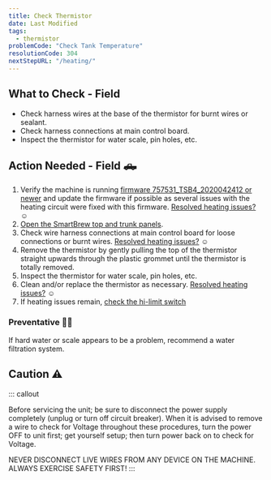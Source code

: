 ```yaml
---
title: Check Thermistor 
date: Last Modified 
tags:
  - thermistor
problemCode: "Check Tank Temperature"
resolutionCode: 304
nextStepURL: "/heating/"
---
```

## What to Check - Field

- Check harness wires at the base of the thermistor for burnt wires or sealant.
- Check harness connections at main control board.
- Inspect the thermistor for water scale, pin holes, etc.

## <a name="action-needed"></a>Action Needed - Field 🛻

1. Verify the machine is running [firmware 757531_TSB4_2020042412 or newer](/smartbrew/kb/outdated-firmware/) and update the firmware if possible as several issues with the heating circuit were fixed with this firmware. [Resolved heating issues?](/resolution/305/) ☺️
2. [Open the SmartBrew top and trunk panels](/smartbrew/kb/open-smartbrew/).
3. Check wire harness connections at main control board for loose connections or burnt wires. [Resolved heating issues?](/resolution/309/) ☺️
4.  Remove the thermistor by gently pulling the top of the thermistor straight upwards through the plastic grommet until the thermistor is totally removed.
5. Inspect the thermistor for water scale, pin holes, etc.
6. Clean and/or replace the thermistor as necessary. [Resolved heating issues?](/resolution/304/) ☺️
7. If heating issues remain, [check the hi-limit switch](/smartbrew/kb/check-hi-limit/)

### Preventative 👨‍⚕️

If hard water or scale appears to be a problem, recommend a water filtration system.

##  Caution ⚠️

::: callout

Before servicing the unit; be sure to disconnect the power supply completely (unplug or turn off circuit breaker). When it is advised to remove a wire to check for Voltage throughout these procedures, turn the power OFF to unit first; get yourself setup; then turn power back on to check for Voltage.

NEVER DISCONNECT LIVE WIRES FROM ANY DEVICE ON THE MACHINE. ALWAYS EXERCISE SAFETY FIRST!
:::
